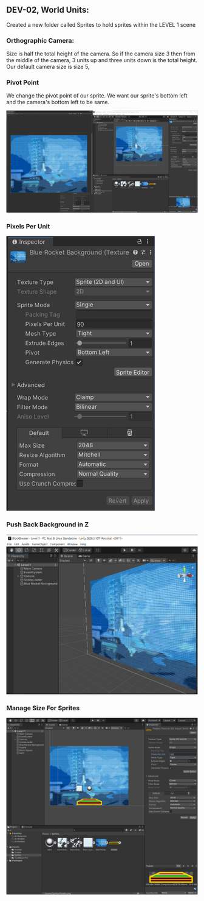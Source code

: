 ## DEV-02, World Units:
Created a new folder called Sprites to hold sprites within the LEVEL 1 scene


### Orthographic Camera:
Size is half the total height of the camera.
So if the camera size 3 then from the middle of the camera, 3 units up and three units down is the total height. 
Our default camera size is size 5, 

### Pivot Point
We change the pivot point of our sprite.
We want our sprite's bottom left and the camera's bottom left to be same.

![Pivot Point](../../images/BlockBreaker/DEV-02-A.PNG)

### Pixels Per Unit
![Pivot Point](../../images/BlockBreaker/DEV-02-B.PNG)

### Push Back Background in Z
![Pivot Point](../../images/BlockBreaker/DEV-02-C.PNG)

### Manage Size For Sprites
![Pivot Point](../../images/BlockBreaker/DEV-02-D.PNG)